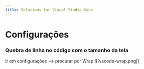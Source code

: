 ```yaml
---
title: Solutions for Visual Studio Code
---
```

# Configurações

### Quebra de linha no código com o tamanho da tela

Ir em configurações --> procurar por Wrap
![[vscode-wrap.png]]
